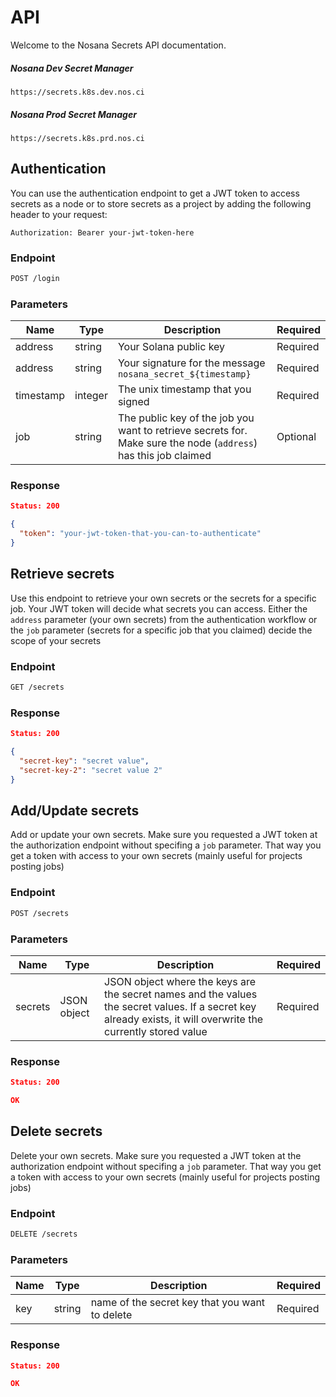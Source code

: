 # API

Welcome to the Nosana Secrets API documentation.
##### Nosana Dev Secret Manager
`https://secrets.k8s.dev.nos.ci`

##### Nosana Prod Secret Manager
`https://secrets.k8s.prd.nos.ci`

## Authentication
You can use the authentication endpoint to get a JWT token to access secrets as a node or to store secrets as a project by adding the following header to your request:
``` headers
Authorization: Bearer your-jwt-token-here
```

### Endpoint
``` sh
POST /login
```
### Parameters

| Name      | Type    | Description                                                                                                     | Required |
|-----------|---------|-----------------------------------------------------------------------------------------------------------------|----------|
| address   | string  | Your Solana public key                                                                                          | Required |
| address   | string  | Your signature for the message `nosana_secret_${timestamp}`                                                     | Required |
| timestamp | integer | The unix timestamp that you signed                                                                              | Required |
| job       | string  | The public key of the job you want to retrieve secrets for. Make sure the node (`address`) has this job claimed | Optional |

### Response
``` json
Status: 200

{
  "token": "your-jwt-token-that-you-can-to-authenticate"
}
```

## Retrieve secrets
Use this endpoint to retrieve your own secrets or the secrets for a specific job. Your JWT token will decide what secrets you can access.
Either the `address` parameter (your own secrets) from the authentication workflow or the `job` parameter (secrets for a specific job that you claimed) decide the scope of your secrets

### Endpoint
``` sh
GET /secrets
```
### Response
``` json
Status: 200

{
  "secret-key": "secret value",
  "secret-key-2": "secret value 2"
}
```

## Add/Update secrets
Add or update your own secrets. Make sure you requested a JWT token at the authorization endpoint without specifing a `job` parameter.
That way you get a token with access to your own secrets (mainly useful for projects posting jobs)

### Endpoint
``` sh
POST /secrets
```
### Parameters

| Name      | Type         | Description                                                                                                                                                    | Required |
|-----------|--------------|----------------------------------------------------------------------------------------------------------------------------------------------------------------|----------|
| secrets   | JSON object  | JSON object where the keys are the secret names and the values the secret values. If a secret key already exists, it will overwrite the currently stored value | Required |

### Response
``` json
Status: 200

OK
```

## Delete secrets
Delete your own secrets. Make sure you requested a JWT token at the authorization endpoint without specifing a `job` parameter.
That way you get a token with access to your own secrets (mainly useful for projects posting jobs)

### Endpoint
``` sh
DELETE /secrets
```
### Parameters

| Name      | Type         | Description                                    | Required |
|-----------|--------------|------------------------------------------------|----------|
| key       | string       | name of the secret key that you want to delete | Required |

### Response
``` json
Status: 200

OK
```

